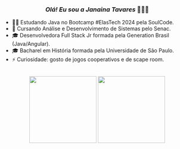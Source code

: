  ### <div align="center"><i>Olá! Eu sou a Janaina Tavares</i> 👋👩‍💻 
</div>

- 👩‍💻 Estudando Java no Bootcamp #ElasTech 2024 pela SoulCode.
- 🌱 Cursando Análise e Desenvolvimento de Sistemas pelo Senac.
- 🎓 Desenvolvedora Full Stack Jr formada pela Generation Brasil (Java/Angular).
- 🎓 Bacharel em História formada pela Universidade de São Paulo.
- ⚡ Curiosidade: gosto de jogos cooperativos e de scape room.
<br>
<!--Icone de commits e porcentagem de linguagens-->
<div align="center"> 
<img height="180" src="https://github-readme-stats.vercel.app/api?username=tavaresjana&show_icons=true&theme=radical&include_allcomits=true&count_private=true"/>
<img height="180" src="https://github-readme-stats.vercel.app/api/top-langs/?username=tavaresjana&layout=compact&langs_count=16&theme=radical"/>
